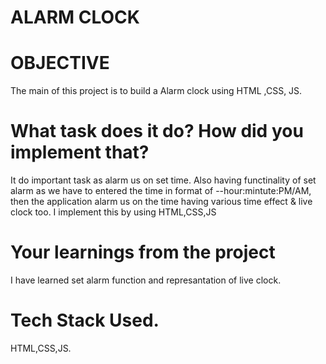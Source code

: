 # ALARM CLOCK
# OBJECTIVE
The main of this project is to build a Alarm clock using HTML ,CSS, JS.

# What task does it do? How did you implement that?
It do important task as alarm us on set time.
Also having functinality of set alarm as we have to entered the time in format of
--hour:mintute:PM/AM,
then the application alarm us on the time having various time effect & live clock too.
I implement this by using HTML,CSS,JS

# Your learnings from the project
I have learned set alarm function and represantation of live clock.

# Tech Stack Used.
HTML,CSS,JS.
